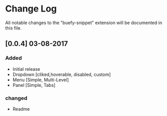 # Change Log
All notable changes to the "buefy-snippet" extension will be documented in this file.


## [0.0.4] 03-08-2017
### Added
- Initial release
- Dropdown [cliked,hoverable, disabled, custom]
- Menu [Simple, Multi-Level]
- Panel [Simple, Tabs]
### changed
- Readme